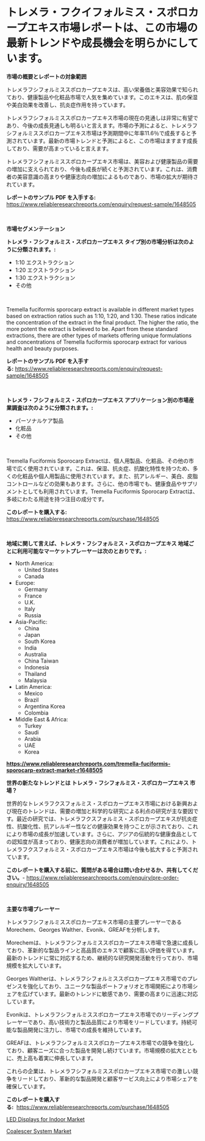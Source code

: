 <p><h1>トレメラ・フクイフォルミス・スポロカープエキス市場レポートは、この市場の最新トレンドや成長機会を明らかにしています。</h1></p><p><strong>市場の概要とレポートの対象範囲</strong></p>
<p><p>トレメラフシフォルミススポロカープエキスは、高い栄養価と美容効果で知られており、健康製品や化粧品市場で人気を集めています。このエキスは、肌の保湿や美白効果を改善し、抗炎症作用を持っています。</p><p>トレメラフシフォルミススポロカープエキス市場の現在の見通しは非常に有望であり、今後の成長見通しも明るいと言えます。市場の予測によると、トレメラフシフォルミススポロカープエキス市場は予測期間中に年率11.6％で成長すると予測されています。最新の市場トレンドと予測によると、この市場はますます成長しており、需要が高まっていると言えます。</p><p>トレメラフシフォルミススポロカープエキス市場は、美容および健康製品の需要の増加に支えられており、今後も成長が続くと予測されています。これは、消費者の美容意識の高まりや健康志向の増加によるものであり、市場の拡大が期待されています。</p></p>
<p><strong>レポートのサンプル PDF を入手する:</strong> <a href="https://www.reliableresearchreports.com/enquiry/request-sample/1648505">https://www.reliableresearchreports.com/enquiry/request-sample/1648505</a></p>
<p>&nbsp;</p>
<p><strong>市場セグメンテーション</strong></p>
<p><strong>トレメラ・フシフォルミス・スポロカープエキス タイプ別の市場分析は次のように分類されます。:</strong></p>
<p><ul><li>1:10 エクストラクション</li><li>1:20 エクストラクション</li><li>1:30 エクストラクション</li><li>その他</li></ul></p>
<p>&nbsp;</p>
<p><p>Tremella fuciformis sporocarp extract is available in different market types based on extraction ratios such as 1:10, 1:20, and 1:30. These ratios indicate the concentration of the extract in the final product. The higher the ratio, the more potent the extract is believed to be. Apart from these standard extractions, there are other types of markets offering unique formulations and concentrations of Tremella fuciformis sporocarp extract for various health and beauty purposes.</p></p>
<p><strong>レポートのサンプル PDF を入手する:</strong>&nbsp;<a href="https://www.reliableresearchreports.com/enquiry/request-sample/1648505">https://www.reliableresearchreports.com/enquiry/request-sample/1648505</a></p>
<p>&nbsp;</p>
<p><strong> トレメラ・フシフォルミス・スポロカープエキス アプリケーション別の市場産業調査は次のように分類されます。:</strong></p>
<p><ul><li>パーソナルケア製品</li><li>化粧品</li><li>その他</li></ul></p>
<p>&nbsp;</p>
<p><p>Tremella Fuciformis Sporocarp Extractは、個人用製品、化粧品、その他の市場で広く使用されています。これは、保湿、抗炎症、抗酸化特性を持つため、多くの化粧品や個人用製品に使用されています。また、抗アレルギー、美白、皮脂コントロールなどの効果もあります。さらに、他の市場でも、健康食品やサプリメントとしても利用されています。Tremella Fuciformis Sporocarp Extractは、多岐にわたる用途を持つ注目の成分です。</p></p>
<p><strong>このレポートを購入する:</strong>&nbsp; <a href="https://www.reliableresearchreports.com/purchase/1648505">https://www.reliableresearchreports.com/purchase/1648505</a></p>
<p>&nbsp;</p>
<p><strong>地域に関して言えば、トレメラ・フシフォルミス・スポロカープエキス 地域ごとに利用可能なマーケットプレーヤーは次のとおりです。:</strong></p>
<p><ul>
    <li>
        North America:
        <ul>
            <li>United States</li>
            <li>Canada</li>
        </ul>
    </li>
    <li>
        Europe:
        <ul>
            <li>Germany</li>
            <li>France</li>
            <li>U.K.</li>
            <li>Italy</li>
            <li>Russia</li>
        </ul>
    </li>
    <li>
        Asia-Pacific:
        <ul>
            <li>China</li>
            <li>Japan</li>
            <li>South Korea</li>
            <li>India</li>
            <li>Australia</li>
            <li>China Taiwan</li>
            <li>Indonesia</li>
            <li>Thailand</li>
            <li>Malaysia</li>
        </ul>
    </li>
    <li>
        Latin America:
        <ul>
            <li>Mexico</li>
            <li>Brazil</li>
            <li>Argentina Korea</li>
            <li>Colombia</li>
        </ul>
    </li>
    <li>
        Middle East & Africa:
        <ul>
            <li>Turkey</li>
            <li>Saudi</li>
            <li>Arabia</li>
            <li>UAE</li>
            <li>Korea</li>
        </ul>
    </li>
    </ul></p>
<p><strong><a href="https://www.reliableresearchreports.com/tremella-fuciformis-sporocarp-extract-market-r1648505">https://www.reliableresearchreports.com/tremella-fuciformis-sporocarp-extract-market-r1648505</a></strong>&nbsp;</p>
<p><strong>世界の新たなトレンドとは トレメラ・フシフォルミス・スポロカープエキス 市場？</strong></p>
<p><p>世界的なトレメラフクスフォルミス・スポロカープエキス市場における新興および現在のトレンドは、需要の増加と科学的な研究による利点の研究が主な要因です。最近の研究では、トレメラフクスフォルミス・スポロカープエキスが抗炎症性、抗酸化性、抗アレルギー性などの健康効果を持つことが示されており、これにより市場の成長が加速しています。さらに、アジアの伝統的な健康食品としての認知度が高まっており、健康志向の消費者が増加しています。これにより、トレメラフクスフォルミス・スポロカープエキス市場は今後も拡大すると予測されています。</p></p>
<p><strong>このレポートを購入する前に、質問がある場合は問い合わせるか、共有してください。</strong>- <a href="https://www.reliableresearchreports.com/enquiry/pre-order-enquiry/1648505">https://www.reliableresearchreports.com/enquiry/pre-order-enquiry/1648505</a></p>
<p>&nbsp;</p>
<p><strong>主要な市場プレーヤー</strong></p>
<p><p>トレメラフシフォルミススポロカープエキス市場の主要プレーヤーであるMorechem、Georges Walther、Evonik、GREAFを分析します。 </p><p>Morechemは、トレメラフシフォルミススポロカープエキス市場で急速に成長しており、革新的な製品ラインと高品質のエキスで顧客に高い評価を得ています。最新のトレンドに常に対応するため、継続的な研究開発活動を行っており、市場規模を拡大しています。</p><p>Georges Waltherは、トレメラフシフォルミススポロカープエキス市場でのプレゼンスを強化しており、ユニークな製品ポートフォリオと市場開拓により市場シェアを広げています。最新のトレンドに敏感であり、需要の高まりに迅速に対応しています。</p><p>Evonikは、トレメラフシフォルミススポロカープエキス市場でのリーディングプレーヤーであり、高い技術力と製品品質により市場をリードしています。持続可能な製品開発に注力し、市場での成長を維持しています。</p><p>GREAFは、トレメラフシフォルミススポロカープエキス市場での競争を強化しており、顧客ニーズに合った製品を開発し続けています。市場規模の拡大とともに、売上高も着実に伸長しています。</p><p>これらの企業は、トレメラフシフォルミススポロカープエキス市場での激しい競争をリードしており、革新的な製品開発と顧客サービス向上により市場シェアを確保しています。</p></p>
<p><strong>このレポートを購入する:</strong>&nbsp;&nbsp;<a href="https://www.reliableresearchreports.com/purchase/1648505">https://www.reliableresearchreports.com/purchase/1648505</a></p>
<p><p><a href="https://meowing-lemming-dd3.notion.site/LED-Displays-for-Indoor-Market-Outlook-Industry-Overview-and-Forecast-2024-to-2031-80c30911b95c41fca5f0a6b7878a9aca">LED Displays for Indoor Market</a></p><p><a href="https://github.com/lataunyatinikmelvin59ilbd0dv/Market-Research-Report-List-2/blob/main/coalescer-system-market.md">Coalescer System Market</a></p></p>